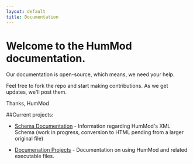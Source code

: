 ```yaml
---
layout: default
title: Documentation
---
```


# Welcome to the HumMod documentation.

Our documentation is open-source, which means, we need your help.

Feel free to fork the repo and start making contributions.  As we get updates, we'll post them.


Thanks,
HumMod


##Current projects:

* [Schema Documentation](/schema) - Information regarding HumMod's XML Schema (work in progress, conversion to HTML pending from a larger original file)

* [Documenation Projects](/projects) - Documentation on using HumMod and related executable files.